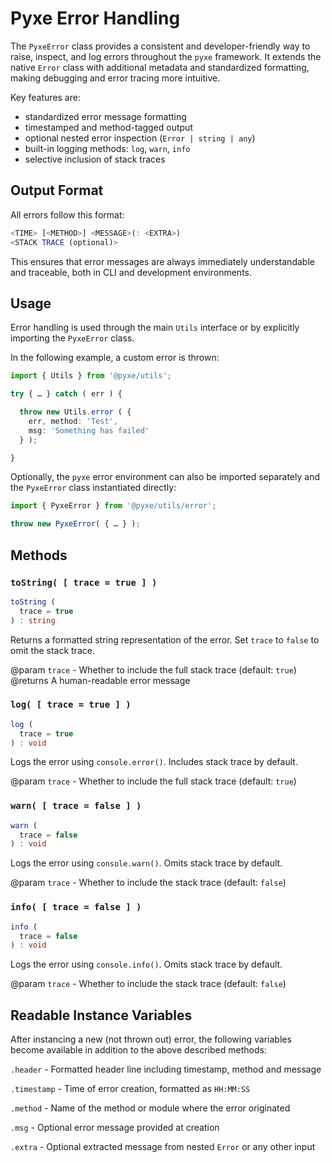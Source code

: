 # Pyxe Error Handling

The `PyxeError` class provides a consistent and developer-friendly way to raise, inspect, and log errors throughout the `pyxe` framework. It extends the native `Error` class with additional metadata and standardized formatting, making debugging and error tracing more intuitive.

Key features are:

- standardized error message formatting
- timestamped and method-tagged output
- optional nested error inspection (`Error | string | any`)
- built-in logging methods: `log`, `warn`, `info`
- selective inclusion of stack traces

## Output Format

All errors follow this format:

```js
<TIME> [<METHOD>] <MESSAGE>(: <EXTRA>)
<STACK TRACE (optional)>
```

This ensures that error messages are always immediately understandable and traceable, both in CLI and development environments.

## Usage

Error handling is used through the main `Utils` interface or by explicitly importing the `PyxeError` class.

In the following example, a custom error is thrown:

```ts
import { Utils } from '@pyxe/utils';

try { … } catch ( err ) {

  throw new Utils.error ( {
    err, method: 'Test',
    msg: 'Something has failed'
  } );

}
```

Optionally, the `pyxe` error environment can also be imported separately and the `PyxeError` class instantiated directly:

```ts
import { PyxeError } from '@pyxe/utils/error';

throw new PyxeError( { … } );
```

## Methods

### `toString( [ trace = true ] )`

```ts
toString (
  trace = true
) : string
```

Returns a formatted string representation of the error. Set `trace` to `false` to omit the stack trace.

@param `trace` - Whether to include the full stack trace (default: `true`)  
@returns A human-readable error message

### `log( [ trace = true ] )`

```ts
log (
  trace = true
) : void
```

Logs the error using `console.error()`. Includes stack trace by default.

@param `trace` - Whether to include the full stack trace (default: `true`)

### `warn( [ trace = false ] )`

```ts
warn (
  trace = false
) : void
```

Logs the error using `console.warn()`. Omits stack trace by default.

@param `trace` - Whether to include the stack trace (default: `false`)

### `info( [ trace = false ] )`

```ts
info (
  trace = false
) : void
```

Logs the error using `console.info()`. Omits stack trace by default.

@param `trace` - Whether to include the stack trace (default: `false`)

## Readable Instance Variables

After instancing a new (not thrown out) error, the following variables become available in addition to the above described methods:

`.header` - Formatted header line including timestamp, method and message

`.timestamp` - Time of error creation, formatted as `HH:MM:SS`

`.method` - Name of the method or module where the error originated

`.msg` - Optional error message provided at creation

`.extra` - Optional extracted message from nested `Error` or any other input
